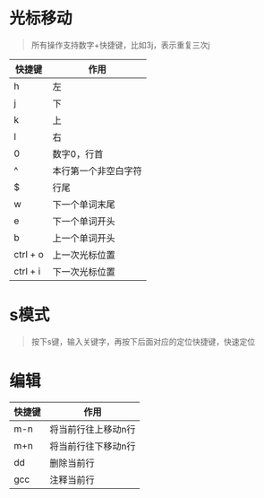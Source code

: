 # 光标移动
> 所有操作支持数字+快捷键，比如<span class="strong">3j</span>，表示重复三次<span class="strong">j</span>

| 快捷键 | 作用 |
|------|------|
| h | 左 |
| j | 下 |
| k | 上 |
| l | 右 |
| 0 | 数字0，行首 |
| ^ | 本行第一个非空白字符 |
| $ | 行尾 |
| w | 下一个单词末尾 |
| e | 下一个单词开头 |
| b | 上一个单词开头 |
| ctrl + o | 上一次光标位置 |
| ctrl + i | 下一次光标位置 |

# s模式
> 按下<span class="strong">s</span>键，输入关键字，再按下后面对应的定位快捷键，快速定位

# 编辑

| 快捷键 | 作用 |
|------|------|
| m-n | 将当前行往上移动n行	|
| m+n | 将当前行往下移动n行 |
| dd | 删除当前行 |
| gcc | 注释当前行 |
